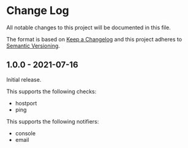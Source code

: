 # Change Log
All notable changes to this project will be documented in this file.

The format is based on [Keep a Changelog](http://keepachangelog.com/)
and this project adheres to [Semantic Versioning](http://semver.org/).

## 1.0.0 - 2021-07-16

Initial release.

This supports the following checks:
- hostport
- ping

This supports the following notifiers:
- console
- email
